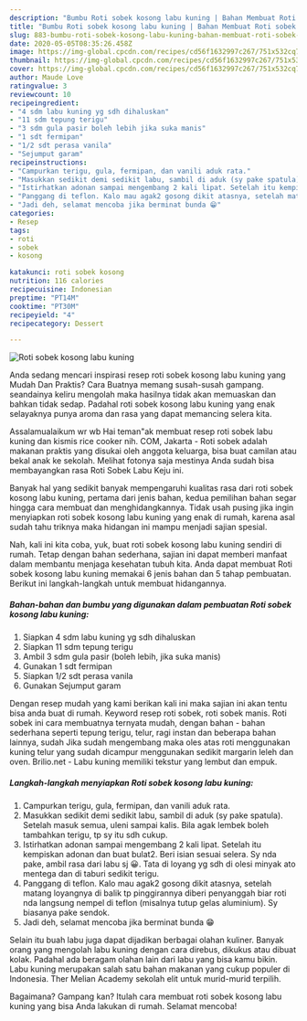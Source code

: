 ```yaml
---
description: "Bumbu Roti sobek kosong labu kuning | Bahan Membuat Roti sobek kosong labu kuning Yang Enak Dan Mudah"
title: "Bumbu Roti sobek kosong labu kuning | Bahan Membuat Roti sobek kosong labu kuning Yang Enak Dan Mudah"
slug: 883-bumbu-roti-sobek-kosong-labu-kuning-bahan-membuat-roti-sobek-kosong-labu-kuning-yang-enak-dan-mudah
date: 2020-05-05T08:35:26.458Z
image: https://img-global.cpcdn.com/recipes/cd56f1632997c267/751x532cq70/roti-sobek-kosong-labu-kuning-foto-resep-utama.jpg
thumbnail: https://img-global.cpcdn.com/recipes/cd56f1632997c267/751x532cq70/roti-sobek-kosong-labu-kuning-foto-resep-utama.jpg
cover: https://img-global.cpcdn.com/recipes/cd56f1632997c267/751x532cq70/roti-sobek-kosong-labu-kuning-foto-resep-utama.jpg
author: Maude Love
ratingvalue: 3
reviewcount: 10
recipeingredient:
- "4 sdm labu kuning yg sdh dihaluskan"
- "11 sdm tepung terigu"
- "3 sdm gula pasir boleh lebih jika suka manis"
- "1 sdt fermipan"
- "1/2 sdt perasa vanila"
- "Sejumput garam"
recipeinstructions:
- "Campurkan terigu, gula, fermipan, dan vanili aduk rata."
- "Masukkan sedikit demi sedikit labu, sambil di aduk (sy pake spatula). Setelah masuk semua, uleni sampai kalis. Bila agak lembek boleh tambahkan terigu, tp sy itu sdh cukup."
- "Istirhatkan adonan sampai mengembang 2 kali lipat. Setelah itu kempiskan adonan dan buat bulat2. Beri isian sesuai selera. Sy nda pake, ambil rasa dari labu sj 😀. Tata di loyang yg sdh di olesi minyak ato mentega dan di taburi sedikit terigu."
- "Panggang di teflon. Kalo mau agak2 gosong dikit atasnya, setelah matang loyangnya di balik tp pinggirannya diberi penyanggah biar roti nda langsung nempel di teflon (misalnya tutup gelas aluminium). Sy biasanya pake sendok."
- "Jadi deh, selamat mencoba jika berminat bunda 😁"
categories:
- Resep
tags:
- roti
- sobek
- kosong

katakunci: roti sobek kosong 
nutrition: 116 calories
recipecuisine: Indonesian
preptime: "PT14M"
cooktime: "PT30M"
recipeyield: "4"
recipecategory: Dessert

---
```



![Roti sobek kosong labu kuning](https://img-global.cpcdn.com/recipes/cd56f1632997c267/751x532cq70/roti-sobek-kosong-labu-kuning-foto-resep-utama.jpg)

Anda sedang mencari inspirasi resep roti sobek kosong labu kuning yang Mudah Dan Praktis? Cara Buatnya memang susah-susah gampang. seandainya keliru mengolah maka hasilnya tidak akan memuaskan dan bahkan tidak sedap. Padahal roti sobek kosong labu kuning yang enak selayaknya punya aroma dan rasa yang dapat memancing selera kita.

Assalamualaikum wr wb Hai teman&#34;ak membuat resep roti sobek labu kuning dan kismis rice cooker nih. COM, Jakarta - Roti sobek adalah makanan praktis yang disukai oleh anggota keluarga, bisa buat camilan atau bekal anak ke sekolah. Melihat fotonya saja mestinya Anda sudah bisa membayangkan rasa Roti Sobek Labu Keju ini.

Banyak hal yang sedikit banyak mempengaruhi kualitas rasa dari roti sobek kosong labu kuning, pertama dari jenis bahan, kedua pemilihan bahan segar hingga cara membuat dan menghidangkannya. Tidak usah pusing jika ingin menyiapkan roti sobek kosong labu kuning yang enak di rumah, karena asal sudah tahu triknya maka hidangan ini mampu menjadi sajian spesial.


Nah, kali ini kita coba, yuk, buat roti sobek kosong labu kuning sendiri di rumah. Tetap dengan bahan sederhana, sajian ini dapat memberi manfaat dalam membantu menjaga kesehatan tubuh kita. Anda dapat membuat Roti sobek kosong labu kuning memakai 6 jenis bahan dan 5 tahap pembuatan. Berikut ini langkah-langkah untuk membuat hidangannya.

<!--inarticleads1-->

##### Bahan-bahan dan bumbu yang digunakan dalam pembuatan Roti sobek kosong labu kuning:

1. Siapkan 4 sdm labu kuning yg sdh dihaluskan
1. Siapkan 11 sdm tepung terigu
1. Ambil 3 sdm gula pasir (boleh lebih, jika suka manis)
1. Gunakan 1 sdt fermipan
1. Siapkan 1/2 sdt perasa vanila
1. Gunakan Sejumput garam


Dengan resep mudah yang kami berikan kali ini maka sajian ini akan tentu bisa anda buat di rumah. Keyword resep roti sobek, roti sobek manis. Roti sobek ini cara membuatnya ternyata mudah, dengan bahan - bahan sederhana seperti tepung terigu, telur, ragi instan dan beberapa bahan lainnya, sudah Jika sudah mengembang maka oles atas roti menggunakan kuning telur yang sudah dicampur menggunakan sedikit margarin leleh dan oven. Brilio.net - Labu kuning memiliki tekstur yang lembut dan empuk. 

<!--inarticleads2-->

##### Langkah-langkah menyiapkan Roti sobek kosong labu kuning:

1. Campurkan terigu, gula, fermipan, dan vanili aduk rata.
1. Masukkan sedikit demi sedikit labu, sambil di aduk (sy pake spatula). Setelah masuk semua, uleni sampai kalis. Bila agak lembek boleh tambahkan terigu, tp sy itu sdh cukup.
1. Istirhatkan adonan sampai mengembang 2 kali lipat. Setelah itu kempiskan adonan dan buat bulat2. Beri isian sesuai selera. Sy nda pake, ambil rasa dari labu sj 😀. Tata di loyang yg sdh di olesi minyak ato mentega dan di taburi sedikit terigu.
1. Panggang di teflon. Kalo mau agak2 gosong dikit atasnya, setelah matang loyangnya di balik tp pinggirannya diberi penyanggah biar roti nda langsung nempel di teflon (misalnya tutup gelas aluminium). Sy biasanya pake sendok.
1. Jadi deh, selamat mencoba jika berminat bunda 😁


Selain itu buah labu juga dapat dijadikan berbagai olahan kuliner. Banyak orang yang mengolah labu kuning dengan cara direbus, dikukus atau dibuat kolak. Padahal ada beragam olahan lain dari labu yang bisa kamu bikin. Labu kuning merupakan salah satu bahan makanan yang cukup populer di Indonesia. Ther Melian Academy sekolah elit untuk murid-murid terpilih. 

Bagaimana? Gampang kan? Itulah cara membuat roti sobek kosong labu kuning yang bisa Anda lakukan di rumah. Selamat mencoba!
